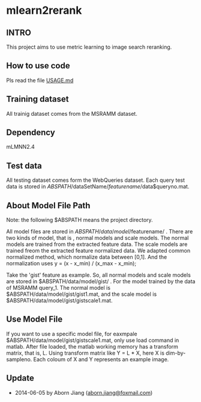 mlearn2rerank
==========

## INTRO
This project aims to use metric learning to image search reranking.

## How to use code
Pls read the file
[USAGE.md](https://github.com/aborn/mlearn2rerank/blob/master/doc/USAGE.md)

## Training dataset
All trainig dataset comes from the MSRAMM dataset. 

## Dependency
mLMNN2.4

## Test data
All testing dataset comes form the WebQueries dataset. Each query test
data is stored in $ABSPATH/$dataSetName/$featurename/$data$queryno.mat.

## About Model File Path
Note: the following $ABSPATH means the project directory.  

All model files are stored in $ABSPATH/data/model/$featurename/ . There
are two kinds of model, that is , normal models and scale models. The
normal models are trained from the extracted feature data. The scale
models are trained freom the extracted feature normalized data. We
adapted common normalized method, which normalize data between
[0,1]. And the normalization uses y = (x - x_min) / (x_max - x_min);  

Take the 'gist' feature as example. So, all normal models and scale
models are stored in $ABSPATH/data/model/gist/ . For the model trained
by the data of MSRAMM query_1. The normal model is
$ABSPATH/data/model/gist/gist1.mat, and the scale model is
$ABSPATH/data/model/gist/gistscale1.mat.  

## Use Model File
If you want to use a specific model file, for eaxmpale
$ABSPATH/data/model/gist/gistscale1.mat, only use load command in
matlab. After file loaded, the matlab working memory has a transform
matrix, that is, L. Using transform matrix like Y = L * X, here X is
dim-by-sampleno. Each coloum of X and Y represents an example image.


## Update
* 2014-06-05 by Aborn Jiang (aborn.jiang@foxmail.com)


